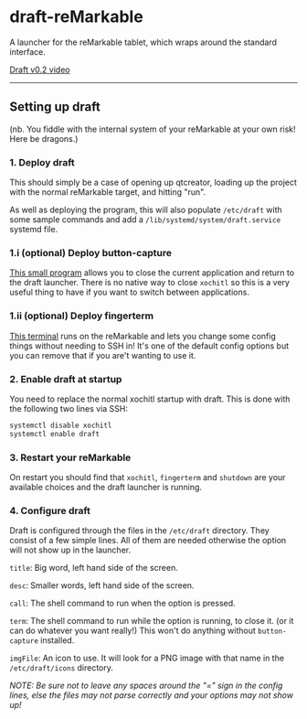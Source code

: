 # draft-reMarkable
A launcher for the reMarkable tablet, which wraps around the standard interface.

[Draft v0.2 video](https://www.youtube.com/watch?v=VEngMK54SV4)

* * *

## Setting up draft
(nb. You fiddle with the internal system of your reMarkable at your own risk! Here be dragons.)

### 1. Deploy draft
This should simply be a case of opening up qtcreator, loading up the project with the normal reMarkable target, and hitting "run".

As well as deploying the program, this will also populate `/etc/draft` with some sample commands and add a `/lib/systemd/system/draft.service` systemd file.


### 1.i (optional) Deploy button-capture

[This small program](https://github.com/dixonary/button-capture-reMarkable) allows you to close the current application and return to the draft launcher. There is no native way to close `xochitl` so this is a very useful thing to have if you want to switch between applications. 


### 1.ii (optional) Deploy fingerterm

[This terminal](https://github.com/dixonary/fingerterm-reMarkable) runs on the reMarkable and lets you change some config things without needing to SSH in! It's one of the default config options but you can remove that if you are't wanting to use it.

### 2. Enable draft at startup
You need to replace the normal xochitl startup with draft. This is done with the following two lines via SSH:

```bash
systemctl disable xochitl
systemctl enable draft
```

### 3. Restart your reMarkable

On restart you should find that `xochitl`, `fingerterm` and `shutdown` are your available choices and the draft launcher is running.

### 4. Configure draft

Draft is configured through the files in the `/etc/draft` directory. They consist of a few simple lines. All of them are needed otherwise the option will not show up in the launcher.

`title`: Big word, left hand side of the screen.

`desc`: Smaller words, left hand side of the screen.

`call`: The shell command to run when the option is pressed.

`term`: The shell command to run while the option is running, to close it. (or it can do whatever you want really!) This won't do anything without `button-capture` installed.

`imgFile`: An icon to use. It will look for a PNG image with that name in the `/etc/draft/icons` directory.

*NOTE: Be sure not to leave any spaces around the "=" sign in the config lines, else the files may not parse correctly and your options may not show up!*
